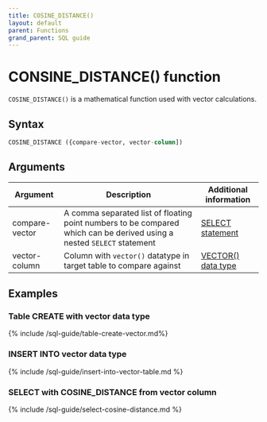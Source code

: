 ```yaml
---
title: COSINE_DISTANCE()
layout: default
parent: Functions
grand_parent: SQL guide
---
```

# CONSINE_DISTANCE() function

`COSINE_DISTANCE()` is a mathematical function used with vector calculations.

## Syntax

```sql
COSINE_DISTANCE ({compare-vector, vector-column])
```

## Arguments

| Argument | Description | Additional information |
|---|---|---|
| compare-vector | A comma separated list of floating point numbers to be compared which can be derived using a nested `SELECT` statement | [SELECT statement](/docs/sql-guide/statements/statement-select) |
| vector-column | Column with `vector()` datatype in target table to compare against | [VECTOR() data type](/docs/sql-guide/data-types/data-type-vector) |

## Examples

### Table CREATE with vector data type

{% include /sql-guide/table-create-vector.md%}

### INSERT INTO vector data type

{% include /sql-guide/insert-into-vector-table.md %}

### SELECT with COSINE_DISTANCE from vector column

{% include /sql-guide/select-cosine-distance.md %}
